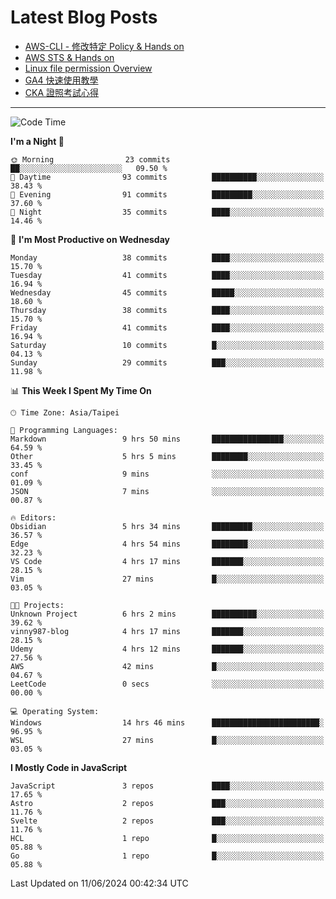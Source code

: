 # Latest Blog Posts
<!-- BLOG-POST-LIST:START -->
- [AWS-CLI - 修改特定 Policy &amp; Hands on](https://blog.vinny987.xyz/blog/2024/aws-cli-modify-a-specific-policy-hands-on/)
- [AWS STS &amp; Hands on](https://blog.vinny987.xyz/blog/2024/aws-sts-hands-on/)
- [Linux file permission Overview](https://blog.vinny987.xyz/blog/2024/linux-file-permission-overview/)
- [GA4 快速使用教學](https://blog.vinny987.xyz/blog/2024/quick-guide-to-using-ga4/)
- [CKA 證照考試心得](https://blog.vinny987.xyz/blog/2024/my-experience-taking-the-cka-certification-exam/)
<!-- BLOG-POST-LIST:END -->

---

<!--START_SECTION:waka-->
![Code Time](http://img.shields.io/badge/Code%20Time-214%20hrs%2011%20mins-blue)

**I'm a Night 🦉** 

```text
🌞 Morning                23 commits          ██░░░░░░░░░░░░░░░░░░░░░░░   09.50 % 
🌆 Daytime                93 commits          ██████████░░░░░░░░░░░░░░░   38.43 % 
🌃 Evening                91 commits          █████████░░░░░░░░░░░░░░░░   37.60 % 
🌙 Night                  35 commits          ████░░░░░░░░░░░░░░░░░░░░░   14.46 % 
```
📅 **I'm Most Productive on Wednesday** 

```text
Monday                   38 commits          ████░░░░░░░░░░░░░░░░░░░░░   15.70 % 
Tuesday                  41 commits          ████░░░░░░░░░░░░░░░░░░░░░   16.94 % 
Wednesday                45 commits          █████░░░░░░░░░░░░░░░░░░░░   18.60 % 
Thursday                 38 commits          ████░░░░░░░░░░░░░░░░░░░░░   15.70 % 
Friday                   41 commits          ████░░░░░░░░░░░░░░░░░░░░░   16.94 % 
Saturday                 10 commits          █░░░░░░░░░░░░░░░░░░░░░░░░   04.13 % 
Sunday                   29 commits          ███░░░░░░░░░░░░░░░░░░░░░░   11.98 % 
```


📊 **This Week I Spent My Time On** 

```text
🕑︎ Time Zone: Asia/Taipei

💬 Programming Languages: 
Markdown                 9 hrs 50 mins       ████████████████░░░░░░░░░   64.59 % 
Other                    5 hrs 5 mins        ████████░░░░░░░░░░░░░░░░░   33.45 % 
conf                     9 mins              ░░░░░░░░░░░░░░░░░░░░░░░░░   01.09 % 
JSON                     7 mins              ░░░░░░░░░░░░░░░░░░░░░░░░░   00.87 % 

🔥 Editors: 
Obsidian                 5 hrs 34 mins       █████████░░░░░░░░░░░░░░░░   36.57 % 
Edge                     4 hrs 54 mins       ████████░░░░░░░░░░░░░░░░░   32.23 % 
VS Code                  4 hrs 17 mins       ███████░░░░░░░░░░░░░░░░░░   28.15 % 
Vim                      27 mins             █░░░░░░░░░░░░░░░░░░░░░░░░   03.05 % 

🐱‍💻 Projects: 
Unknown Project          6 hrs 2 mins        ██████████░░░░░░░░░░░░░░░   39.62 % 
vinny987-blog            4 hrs 17 mins       ███████░░░░░░░░░░░░░░░░░░   28.15 % 
Udemy                    4 hrs 12 mins       ███████░░░░░░░░░░░░░░░░░░   27.56 % 
AWS                      42 mins             █░░░░░░░░░░░░░░░░░░░░░░░░   04.67 % 
LeetCode                 0 secs              ░░░░░░░░░░░░░░░░░░░░░░░░░   00.00 % 

💻 Operating System: 
Windows                  14 hrs 46 mins      ████████████████████████░   96.95 % 
WSL                      27 mins             █░░░░░░░░░░░░░░░░░░░░░░░░   03.05 % 
```

**I Mostly Code in JavaScript** 

```text
JavaScript               3 repos             ████░░░░░░░░░░░░░░░░░░░░░   17.65 % 
Astro                    2 repos             ███░░░░░░░░░░░░░░░░░░░░░░   11.76 % 
Svelte                   2 repos             ███░░░░░░░░░░░░░░░░░░░░░░   11.76 % 
HCL                      1 repo              █░░░░░░░░░░░░░░░░░░░░░░░░   05.88 % 
Go                       1 repo              █░░░░░░░░░░░░░░░░░░░░░░░░   05.88 % 
```




 Last Updated on 11/06/2024 00:42:34 UTC
<!--END_SECTION:waka-->

<!--
**vincent97277/vincent97277** is a ✨ _special_ ✨ repository because its `README.md` (this file) appears on your GitHub profile.

Here are some ideas to get you started:

- 🔭 I’m currently working on ...
- 🌱 I’m currently learning ...
- 👯 I’m looking to collaborate on ...
- 🤔 I’m looking for help with ...
- 💬 Ask me about ...
- 📫 How to reach me: ...
- 😄 Pronouns: ...
- ⚡ Fun fact: ...
-->
